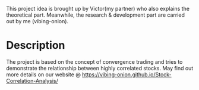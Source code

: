 This project idea is brought up by Victor(my partner) who also explains the theoretical part. Meanwhile, the research & development part are carried out by me (vibing-onion).

# Description
The project is based on the concept of convergence trading and tries to demonstrate the relationship between highly correlated stocks. 
May find out more details on our website @ https://vibing-onion.github.io/Stock-Correlation-Analysis/
